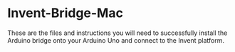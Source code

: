 # Invent-Bridge-Mac
These are the files and instructions you will need to successfully install the Arduino bridge onto your Arduino Uno and connect to the Invent platform.
